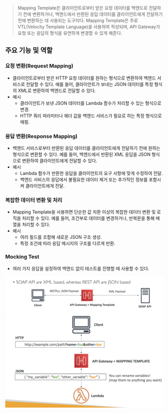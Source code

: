 > Mapping Template은 클라이언트로부터 받은 요청 데이터를 백엔드로 전달하기 전에 변환하거나, 백엔드에서 반환된 응답 데이터를 클라이언트에게 전달하기 전에 변환하는 데 사용되는 도구이다. Mapping Template은 주로 VTL(Velocity Template Language)을 사용하여 작성되며, API Gateway가 요청 또는 응답의 형식을 유연하게 변경할 수 있게 해준다.

## 주요 기능 및 역할
### 요청 변환(Request Mapping)
- 클라이언트로부터 받은 HTTP 요청 데이터를 원하는 형식으로 변환하여 백엔드 서비스로 전달할 수 있다. 예를 들어, 클라이언트가 보내는 JSON 데이터를 특정 형식의 XML로 변환하여 백엔드로 전달할 수 있다.
- 예시
  - 클라이언트가 보낸 JSON 데이터를 Lambda 함수가 처리할 수 있는 형식으로 변경.
  - HTTP 쿼리 파라미터나 헤더 값을 백엔드 서비스가 필요로 하는 특정 형식으로 매핑.

### 응답 변환(Response Mapping)

- 백엔드 서비스로부터 반환된 응답 데이터를 클라이언트에게 전달하기 전에 원하는 형식으로 변환할 수 있다. 예를 들어, 백엔드에서 반환된 XML 응답을 JSON 형식으로 변환하여 클라이언트에게 전달할 수 있다.
- 예시
  - Lambda 함수가 반환한 응답을 클라이언트의 요구 사항에 맞게 수정하여 전달.
  - 백엔드 서비스의 응답에서 불필요한 데이터 제거 또는 추가적인 정보를 포함시켜 클라이언트에게 전달.

### 복잡한 데이터 변환 및 처리

- Mapping Template을 사용하면 단순한 값 치환 이상의 복잡한 데이터 변환 및 로직을 처리할 수 있다. 예를 들어, 조건부로 데이터를 변경하거나, 반복문을 통해 배열을 처리할 수 있다.
- 예시
  - 여러 필드를 조합해 새로운 JSON 구조 생성.
  - 특정 조건에 따라 응답 메시지의 구조를 다르게 반환.

### Mocking Test
- 여러 가지 응답을 설정하여 백엔드 없이 테스트를 진행할 때 사용할 수 있다.

![](images/api_gateway_mapping_template.png)
![](images/api_gateway_mapping_template2.png)

